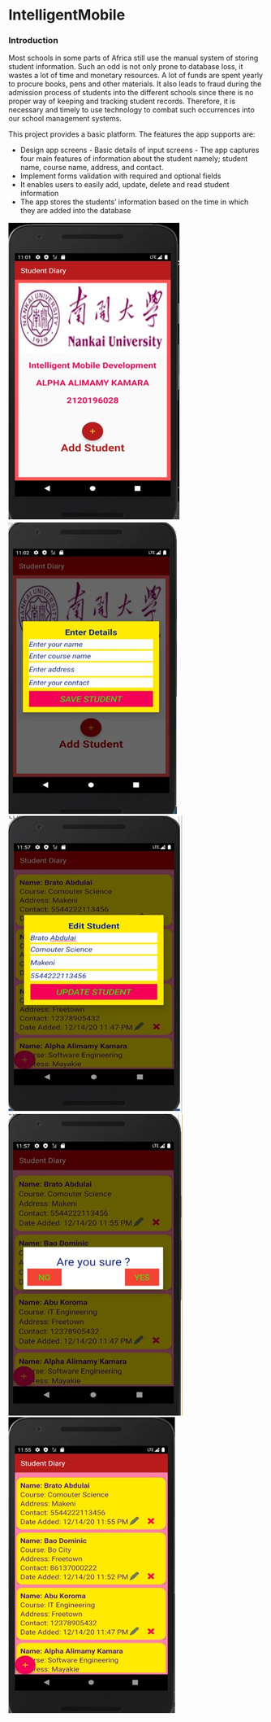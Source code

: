 # IntelligentMobile

### Introduction
<p> Most schools in some parts of Africa still use the manual system of storing student information. Such an odd is not only prone to database loss, it wastes a lot of time and monetary resources. A lot of funds are spent yearly to procure books, pens and other materials. It also leads to fraud during the admission process of students into the different schools since there is no proper way of keeping and tracking student records. Therefore, it is necessary and timely to use technology to combat such occurrences into our school management systems. </p>
<p>This project provides a basic platform. The features the app supports are: </p>
<ul>
  <li> Design app screens - Basic details of input screens - The app captures four main features of information about the student namely; student name, course name, address, and contact.</li>
 <li>Implement forms validation with required and optional fields </li>
 <li>It enables users to easily add, update, delete and read student information</li>
 <li> The app stores the students’ information based on the time in which they are added into the database </li>

 </ul>
<img src="p.JPG" />
<img src="p1.JPG" />
<img src="p2.JPG" />
<img src="p3.JPG" />
<img src="p4.JPG" />

